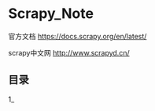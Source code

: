 # Scrapy_Note

官方文档  https://docs.scrapy.org/en/latest/

scrapy中文网  http://www.scrapyd.cn/

## 目录

1_
